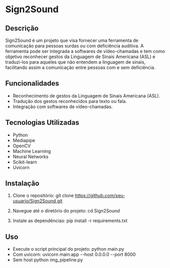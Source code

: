 # Sign2Sound

## Descrição
Sign2Sound é um projeto que visa fornecer uma ferramenta de comunicação para pessoas surdas ou com deficiência auditiva. A ferramenta pode ser integrada a softwares de vídeo-chamadas e tem como objetivo reconhecer gestos da Linguagem de Sinais Americana (ASL) e traduzi-los para aqueles que não entendem a linguagem de sinais, facilitando assim a comunicação entre pessoas com e sem deficiência.

## Funcionalidades
- Reconhecimento de gestos da Linguagem de Sinais Americana (ASL).
- Tradução dos gestos reconhecidos para texto ou fala.
- Integração com softwares de vídeo-chamadas.

## Tecnologias Utilizadas
- Python
- Mediapipe
- OpenCV
- Machine Learning
- Neural Networks
- Scikit-learn
- Uvicorn

## Instalação
1. Clone o repositório:
git clone https://github.com/seu-usuario/Sign2Sound.git

2. Navegue até o diretório do projeto:
cd Sign2Sound

3. Instale as dependências:
pip install -r requirements.txt


## Uso
- Execute o script principal do projeto:
python main.py
- Com uvicorn:
uvicorn main:app --host 0.0.0.0 --port 8000
- Sem host
python img_pipeline.py
